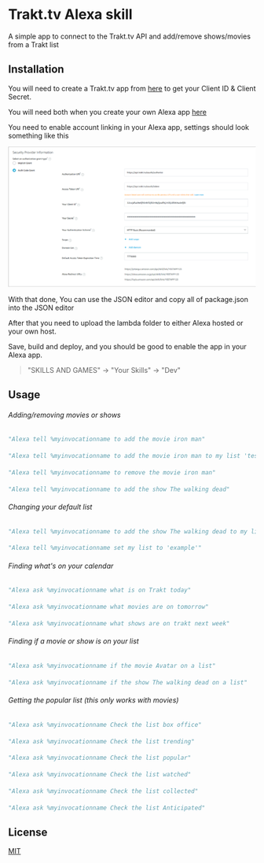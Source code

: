 # Trakt.tv Alexa skill

A simple app to connect to the Trakt.tv API and add/remove shows/movies from a Trakt list

## Installation

You will need to create a Trakt.tv app from [here](https://trakt.tv/oauth/applications) to get your Client ID & Client Secret.

You will need both when you create your own Alexa app [here](https://developer.amazon.com/alexa/console/ask)

You need to enable account linking in your Alexa app,
settings should look something like this

![sample linking info ](sample.png)

With that done, You can use the JSON editor and copy all of package.json into the JSON editor

After that you need to upload the lambda folder to either Alexa hosted or your own host.

Save, build and deploy, and you should be good to enable the app in your Alexa app.

>"SKILLS AND GAMES" -> "Your Skills" -> "Dev"

## Usage
###### Adding/removing movies or shows
```python
"Alexa tell %myinvocationname to add the movie iron man"

"Alexa tell %myinvocationname to add the movie iron man to my list 'test' "

"Alexa tell %myinvocationname to remove the movie iron man"

"Alexa tell %myinvocationname to add the show The walking dead"
```
###### Changing your default list
```python
"Alexa tell %myinvocationname to add the show The walking dead to my list 'test'"

"Alexa tell %myinvocationname set my list to 'example'"

```
###### Finding what's on your calendar
```python
"Alexa ask %myinvocationname what is on Trakt today"

"Alexa ask %myinvocationname what movies are on tomorrow"

"Alexa ask %myinvocationname what shows are on trakt next week"

```

###### Finding if a movie or show is on your list
```python
"Alexa ask %myinvocationname if the movie Avatar on a list"

"Alexa ask %myinvocationname if the show The walking dead on a list"

```


###### Getting the popular list (this only works with movies)
```python
"Alexa ask %myinvocationname Check the list box office"

"Alexa ask %myinvocationname Check the list trending"

"Alexa ask %myinvocationname Check the list popular"

"Alexa ask %myinvocationname Check the list watched"

"Alexa ask %myinvocationname Check the list collected"

"Alexa ask %myinvocationname Check the list Anticipated"
```

## License
[MIT](https://choosealicense.com/licenses/mit/)
